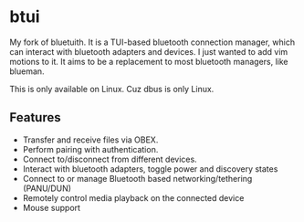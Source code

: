 # btui

My fork of bluetuith. It is a TUI-based bluetooth connection manager, which can interact with bluetooth adapters and devices.
I just wanted to add vim motions to it.
It aims to be a replacement to most bluetooth managers, like blueman.

This is only available on Linux.
Cuz dbus is only Linux.


## Features
- Transfer and receive files via OBEX.
- Perform pairing with authentication.
- Connect to/disconnect from different devices.
- Interact with bluetooth adapters, toggle power and discovery states
- Connect to or manage Bluetooth based networking/tethering (PANU/DUN)
- Remotely control media playback on the connected device
- Mouse support
